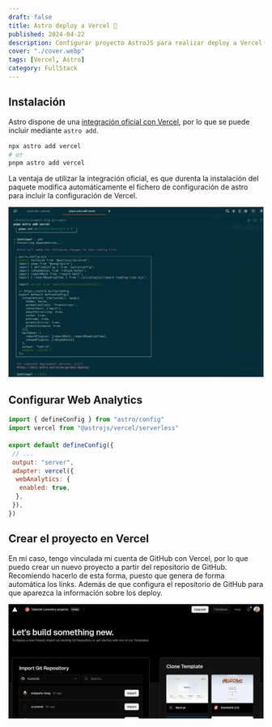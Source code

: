 ```yaml
---
draft: false
title: Astro deploy a Vercel 🚀
published: 2024-04-22
description: Configurar proyecto AstroJS para realizar deploy a Vercel.
cover: "./cover.webp"
tags: [Vercel, Astro]
category: FullStack
---
```


## Instalación

Astro dispone de una [integración oficial con Vercel](https://docs.astro.build/en/guides/integrations-guide/vercel/), por lo que se puede incluir mediante `astro add`.

```bash
npx astro add vercel
# or
pnpm astro add vercel
```

La ventaja de utilizar la integración oficial, es que durenta la instalación del paquete modifica automáticamente el fichero de configuración de astro para incluir la configuración de Vercel.

![AutoUpdate Astro Config](./autoupdate-astro-config.webp)

## Configurar Web Analytics

```javascript
import { defineConfig } from "astro/config"
import vercel from "@astrojs/vercel/serverless"

export default defineConfig({
 // ...
 output: "server",
 adapter: vercel({
  webAnalytics: {
   enabled: true,
  },
 }),
})
```

## Crear el proyecto en Vercel

En mi caso, tengo vinculada mi cuenta de GitHub con Vercel, por lo que puedo crear un nuevo proyecto a partir del repositorio de GitHub. Recomiendo hacerlo de esta forma, puesto que genera de forma automática los links. Además de que configura el repositorio de GitHub para que aparezca la información sobre los deploy.

![Vercel Create New Project](./vercel-create.webp)
